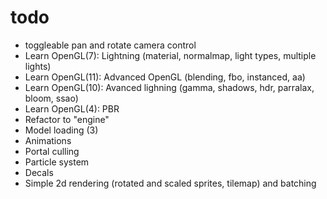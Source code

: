 # todo
* toggleable pan and rotate camera control
* Learn OpenGL(7): Lightning (material, normalmap, light types, multiple lights)
* Learn OpenGL(11): Advanced OpenGL (blending, fbo, instanced, aa)
* Learn OpenGL(10): Avanced lighning (gamma, shadows, hdr, parralax, bloom, ssao)
* Learn OpenGL(4): PBR
* Refactor to "engine"
* Model loading (3)
* Animations
* Portal culling
* Particle system
* Decals
* Simple 2d rendering (rotated and scaled sprites, tilemap) and batching
